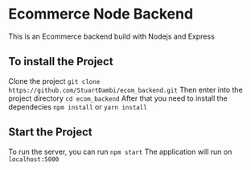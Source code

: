 # Ecommerce Node Backend
This is an Ecommerce backend build with Nodejs and Express

## To install the Project
Clone the project `git clone https://github.com/StuartDambi/ecom_backend.git`
Then enter into the project directory `cd ecom_backend`
After that you need to install the dependecies `npm install` or `yarn install`

## Start the Project
To run the server, you can run `npm start`
The application will run on `localhost:5000`

